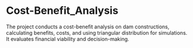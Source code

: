 # Cost-Benefit_Analysis
The project conducts a cost-benefit analysis on dam constructions, calculating benefits, costs, and using triangular distribution for simulations. It evaluates financial viability and decision-making.
